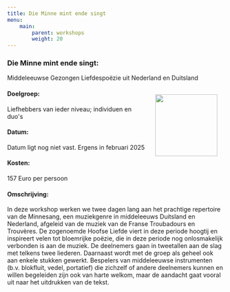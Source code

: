 ```yaml
---
title: Die Minne mint ende singt
menu:
    main:
        parent: workshops
        weight: 20
---
```

### Die Minne mint ende singt: 

Middeleeuwse Gezongen Liefdespoëzie uit Nederland en Duitsland

<img src="../images/ManesseCodex.jpg" style="width: 9rem; float: right; margin:1rem">

#### Doelgroep:
Liefhebbers van ieder niveau; individuen en duo's
#### Datum:
Datum ligt nog niet vast. Ergens in februari 2025
#### Kosten: 
157 Euro per persoon
#### Omschrijving:
In deze workshop werken we twee dagen lang aan het prachtige repertoire van de Minnesang, een muziekgenre in middeleeuws Duitsland en Nederland, afgeleid van de muziek van de Franse Troubadours en Trouvères. De zogenoemde Hoofse Liefde viert in deze periode hoogtij en inspireert velen tot bloemrijke poëzie, die in deze periode nog onlosmakelijk verbonden is aan de muziek. De deelnemers gaan in tweetallen aan de slag met telkens twee liederen. Daarnaast wordt met de groep als geheel ook aan enkele stukken gewerkt. Bespelers van middeleeuwse instrumenten (b.v. blokfluit, vedel, portatief) die zichzelf of andere deelnemers kunnen en willen begeleiden zijn ook van harte welkom, maar de aandacht gaat vooral uit naar het uitdrukken van de tekst.

